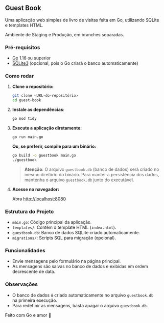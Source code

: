 ## Guest Book

Uma aplicação web simples de livro de visitas feita em Go, utilizando SQLite e templates HTML.

Ambiente de Staging e Produção, em branches separadas.

### Pré-requisitos

- [Go](https://golang.org/dl/) 1.16 ou superior
- [SQLite3](https://www.sqlite.org/download.html) (opcional, pois o Go criará o banco automaticamente)

### Como rodar

1. **Clone o repositório:**

   ```sh
   git clone <URL-do-repositório>
   cd guest-book
   ```

2. **Instale as dependências:**

   ```sh
   go mod tidy
   ```

3. **Execute a aplicação diretamente:**

   ```sh
   go run main.go
   ```

   **Ou, se preferir, compile para um binário:**

   ```sh
   go build -o guestbook main.go
   ./guestbook
   ```

   > **Atenção:** O arquivo `guestbook.db` (banco de dados) será criado no mesmo diretório do binário. Para manter a persistência dos dados, mantenha o arquivo `guestbook.db` junto do executável.

4. **Acesse no navegador:**

   Abra [http://localhost:8080](http://localhost:8080)

### Estrutura do Projeto

- `main.go`: Código principal da aplicação.
- `templates/`: Contém o template HTML (`index.html`).
- `guestbook.db`: Banco de dados SQLite criado automaticamente.
- `migrations/`: Scripts SQL para migração (opcional).

### Funcionalidades

- Envie mensagens pelo formulário na página principal.
- As mensagens são salvas no banco de dados e exibidas em ordem decrescente de data.

### Observações

- O banco de dados é criado automaticamente no arquivo `guestbook.db` na primeira execução.
- Para redefinir as mensagens, basta apagar o arquivo `guestbook.db`.


Feito com Go e amor 💚
